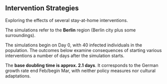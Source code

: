 ## Intervention Strategies

Exploring the effects of several stay-at-home interventions.

The simulations refer to the **Berlin** region (Berlin city plus some surroundings).

The simulations begin on Day 0, with 40 infected individuals in the population. The outcomes below examine consequences of starting various interventions a number of days after the simulation starts.

The **base doubling time is approx. 2.1 days**. It corresponds to the German growth rate end Feb/begin Mar, with neither policy measures nor cultural adaptations.
